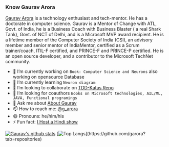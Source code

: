 ### Know Gaurav Arora
[Gaurav Arora](https://www.linkedin.com/in/aroragaurav/) is a technology enthusiast and tech-mentor. He has a doctorate in computer science. Gaurav is a Mentor of Change with ATL, Govt. of India, he is a Business Coach with Business Blaster ( a real Shark Tank), Govt. of NCT of Delhi, and is a Microsoft MVP award recipient. He is a lifetime member of the Computer Society of India (CSI), an advisory member and senior mentor of IndiaMentor, certified as a Scrum trainer/coach, ITIL-F certified, and PRINCE-F and PRINCE-P certified. He is an open source developer, and a contributor to the Microsoft TechNet community. 


<!--
**garora/garora** is a ✨ _special_ ✨ repository because its `README.md` (this file) appears on your GitHub profile.

Here are some ideas to get you started:
-->

- 🔭 I’m currently working on ```Book: Computer Science and Neurons``` also working on opensource Database 
- 🌱 I’m currently learning ```Neuron diagram```
- 👯 I’m looking to collaborate on [TDD-Katas Repo](https://github.com/garora/TDD-Katas)
- 🤔 I’m looking for coauthors ```Books on Microsoft technologies, AIL/ML, JAVA, Functional programings```
- 💬 Ask me about [About Gaurav](https://gaurav-arora.com)
- 📫 How to reach me: [@g_arora](https://twitter.com/g_arora)
- 😄 Pronouns: he/him/his
- ⚡ Fun fact: [I Host a Hindi show](https://www.youtube.com/watch?v=kLwAatpZRuw&list=PLbj9L_1a3rTZXslSYNmr85W7Y3bBsjgeD&index=7)


[![Gaurav's github stats](https://github-readme-stats.vercel.app/api?username=garora&show_icons=true&theme=radical)](https://github.com/garora)
[![Top Langs](https://github-readme-stats.vercel.app/api/top-langs/?username=garora&theme=dark&hide_langs_below=1&bg_color=002366&icon_color=87ceeb&text_color=daf7dc&title_color=ffffff")](https://github.com/garora?tab=repositories)

<!--
[![ReadMe Card](https://github-readme-stats.vercel.app/api/pin/?username=garora&repo=garora)](https://github.com/garora/garora)
-->
